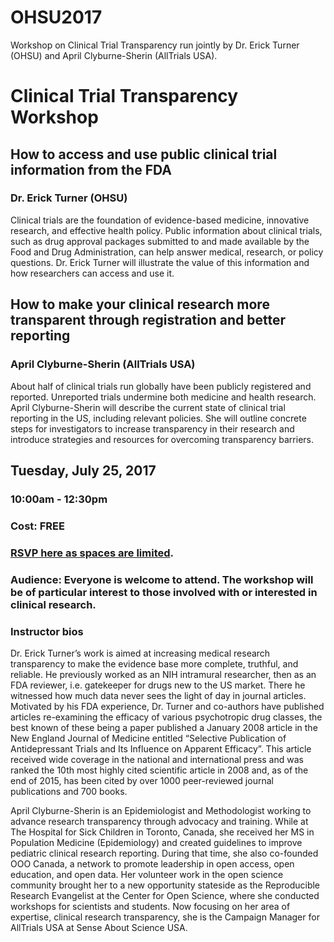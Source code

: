 # OHSU2017
Workshop on Clinical Trial Transparency run jointly by Dr. Erick Turner (OHSU) and April Clyburne-Sherin (AllTrials USA).

# Clinical Trial Transparency Workshop 
## How to access and use public clinical trial information from the FDA
### Dr. Erick Turner (OHSU)
Clinical trials are the foundation of evidence-based medicine, innovative research, and effective health policy. Public information about clinical trials, such as drug approval packages submitted to and made available by the Food and Drug Administration, can help answer medical, research, or policy questions. Dr. Erick Turner will illustrate the value of this information and how researchers can access and use it. 
## How to make your clinical research more transparent through registration and better reporting
### April Clyburne-Sherin (AllTrials USA)
About half of clinical trials run globally have been publicly registered and reported. Unreported trials undermine both medicine and health research. April Clyburne-Sherin will describe the current state of clinical trial reporting in the US, including relevant policies. She will outline concrete steps for investigators to increase transparency in their research and introduce strategies and resources for overcoming transparency barriers. 

## Tuesday, July 25, 2017
### 10:00am - 12:30pm
### Cost: FREE 
### [RSVP here as spaces are limited](https://goo.gl/forms/TYstSbNUsYH3MTrr2).

### Audience: Everyone is welcome to attend. The workshop will be of particular interest to those involved with or interested in clinical research.

### Instructor bios
 
Dr. Erick Turner’s work is aimed at increasing medical research transparency to make the evidence base more complete, truthful, and reliable. He previously worked as an NIH intramural researcher, then as an FDA reviewer, i.e. gatekeeper for drugs new to the US market. There he witnessed how much data never sees the light of day in journal articles.  Motivated by his FDA experience, Dr. Turner and co-authors have published articles re-examining the efficacy of various psychotropic drug classes, the best known of these being a paper published a January 2008 article in the New England Journal of Medicine entitled “Selective Publication of Antidepressant Trials and Its Influence on Apparent Efficacy”. This article received wide coverage in the national and international press and was ranked the 10th most highly cited scientific article in 2008 and, as of the end of 2015, has been cited by over 1000 peer-reviewed journal publications and 700 books.

April Clyburne-Sherin is an Epidemiologist and Methodologist working to advance research transparency through advocacy and training. While at The Hospital for Sick Children in Toronto, Canada, she received her MS in Population Medicine (Epidemiology) and created guidelines to improve pediatric clinical research reporting. During that time, she also co-founded OOO Canada, a network to promote leadership in open access, open education, and open data. Her volunteer work in the open science community brought her to a new opportunity stateside as the Reproducible Research Evangelist at the Center for Open Science, where she conducted workshops for scientists and students. Now focusing on her area of expertise, clinical research transparency, she is the Campaign Manager for AllTrials USA at Sense About Science USA. 
